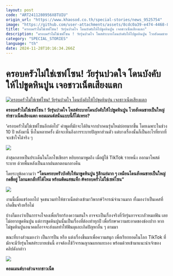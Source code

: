 ```yaml
---
layout: post
code: "ART2411280956X8TUIU"
origin_url: "https://www.khaosod.co.th/special-stories/news_9525754"
image: "https://github.com/user-attachments/assets/8cdc0a39-e474-4468-8830-4fcd30633181"
title: "ครอบครัวไม่ใช่เซฟโซน! วัยรุ่นปวดใจ โดนบังคับให้ไปขูดหินปูน เจอชาวเน็ตเสียงแตก"
description: "ครอบครัวไม่ใช่เซฟโซน ! วัยรุ่นปวดใจ โพสต์ระบายโดนบังคับให้ไปขูดหินปูน โวยสังคมชายเป็นใหญ่ ทำชาวเน็ตเสียงแตก คอมเมนต์สนั่นแบบนี้ก็ได้เหรอ?"
category: "SPECIAL_STORIES"
language: "th"
date: 2024-11-28T10:16:34.266Z
---
```


# ครอบครัวไม่ใช่เซฟโซน! วัยรุ่นปวดใจ โดนบังคับให้ไปขูดหินปูน เจอชาวเน็ตเสียงแตก

[![ครอบครัวไม่ใช่เซฟโซน! วัยรุ่นปวดใจ โดนบังคับให้ไปขูดหินปูน เจอชาวเน็ตเสียงแตก](https://www.khaosod.co.th/wpapp/uploads/2024/11/family281167-3.jpg "ครอบครัวไม่ใช่เซฟโซน! วัยรุ่นปวดใจ โดนบังคับให้ไปขูดหินปูน เจอชาวเน็ตเสียงแตก")](https://www.khaosod.co.th/wpapp/uploads/2024/11/family281167-3.jpg)

**ครอบครัวไม่ใช่เซฟโซน ! วัยรุ่นปวดใจ โพสต์ระบายโดนบังคับให้ไปขูดหินปูน โวยสังคมชายเป็นใหญ่ ทำชาวเน็ตเสียงแตก คอมเมนต์สนั่นแบบนี้ก็ได้เหรอ?**

‘ครอบครัวไม่ใช่เซฟโซนอีกต่อไป’ คำพูดที่มักจะได้ยินจากปากคนรุ่นใหม่บ่อยมากขึ้น โดยเฉพาะในช่วง 10 ปี หลังมานี้ ซึ่งในหลายครั้ง มักจะเห็นถึงการระบายปัญหาส่วนตัว แต่บางเรื่องนั้นก็เป็นอะไรที่ยากที่จะเข้าใจได้จริง ๆ

[![](https://www.khaosod.co.th/wpapp/uploads/2024/11/family281167-4.jpg)](https://www.khaosod.co.th/wpapp/uploads/2024/11/family281167-4.jpg)

ล่าสุดกลายเป็นประเด็นในโลกโซเชียลฯ หยิบยกมาพูดถึง เมื่อผู้ใช้ TikTok รายหนึ่ง ออกมาโพสต์ระบาย ด้วยพื้นหลังเป็นฉากฝนตกตอนกลางคืน

โดยระบุข้อความว่า **“โดนครอบครัวบังคับให้มาขูดหินปูน รู้สึกแย่มาก ๆ เหมือนโดนสังคมชายเป็นใหญ่กดขี่อยู่ โลกแตกสักทีได้ไหม พร้อมติดแฮชแท็ก #ครอบครัวไม่ใช่เซฟโซน”**

[![](https://www.khaosod.co.th/wpapp/uploads/2024/11/468710352_1120869619595452_3517522855979066139_n-300x278.jpg)](https://www.khaosod.co.th/wpapp/uploads/2024/11/468710352_1120869619595452_3517522855979066139_n.jpg)

งานนี้เมื่อแชร์ออกไป จุดชนวนทำให้ชาวเน็ตต่างเข้ามาวิพากษ์วิจารณ์จำนวนมาก ทั้งมองว่าเป็นเคสที่เกิดขึ้นจริงหรือไม่

บ้างก็มองว่าเป็นการจงใจลงเพื่อเรียกร้องความสนใจ อาจจะเป็นเรื่องจริงที่วัยรุ่นอาจจะกลัวหมอฟัน เลยไม่อยากขูดหินปูน แต่การขูดหินปูนนั้นเป็นเรื่องที่ต้องทำทุกปี เพื่อรักษาความสะอาดของช่องปาก หากไม่ขูดหินปูนอนาคตก็อาจจะส่งผลทำให้ฟันผุและเกิดปัญหาอื่น ๆ ตามมา

ขณะที่บางส่วนมองว่า เป็นการปั่น หรือ แต่งเรื่องขึ้นมาเพื่อความสนุก เพื่อเรียกยอดในโลก TikTok ที่มักจะมีวัยรุ่นโพสต์ระบายเช่นนี้ อาจต้องใช้วิจารณญาณแยกแยะเอง พร้อมด้วยเข้ามาแนะนำเจ้าของคลิปดังกล่าว

[![](https://www.khaosod.co.th/wpapp/uploads/2024/11/family281167-9.jpg)](https://www.khaosod.co.th/wpapp/uploads/2024/11/family281167-9.jpg)

**คอมเมนต์บางส่วนจากชาวเน็ต**